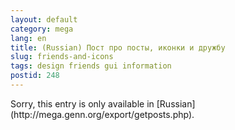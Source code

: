 ```yaml
---
layout: default
category: mega
lang: en
title: (Russian) Пост про посты, иконки и дружбу
slug: friends-and-icons
tags: design friends gui information 
postid: 248
---
```

<p>Sorry, this entry is only available in [Russian](http://mega.genn.org/export/getposts.php).</p>